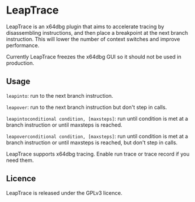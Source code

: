# LeapTrace
LeapTrace is an x64dbg plugin that aims to accelerate tracing by disassembling instructions, and then place a breakpoint at the next branch instruction. This will lower the number of context switches and improve performance.

Currently LeapTrace freezes the x64dbg GUI so it should not be used in production.

## Usage

``leapinto``: run to the next branch instruction.

``leapover``: run to the next branch instruction but don't step in calls.

``leapintoconditional condition, [maxsteps]``: run until condition is met at a branch instruction or until maxsteps is reached.

``leapoverconditional condition, [maxsteps]``: run until condition is met at a branch instruction or until maxsteps is reached, but don't step in calls.

LeapTrace supports x64dbg tracing. Enable run trace or trace record if you need them.

## Licence

LeapTrace is released under the GPLv3 licence.
